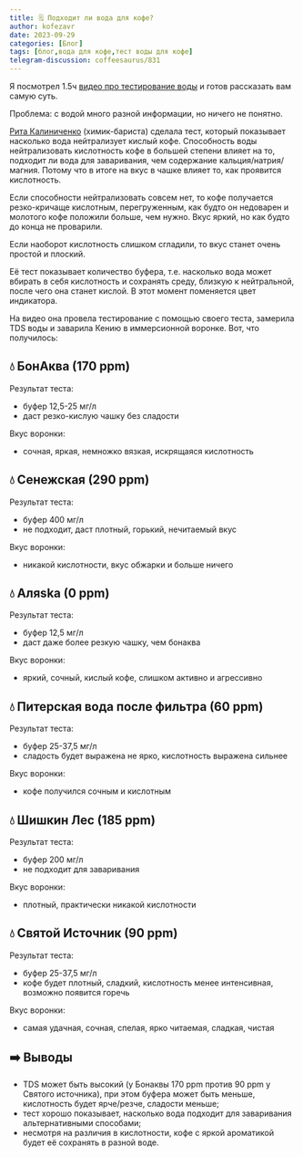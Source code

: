 ```yaml
---
title: 🗒 Подходит ли вода для кофе?
author: kofezavr
date: 2023-09-29
categories: [Блог]
tags: [блог,вода для кофе,тест воды для кофе]
telegram-discussion: coffeesaurus/831
--- 
```

Я посмотрел 1.5ч [видео про тестирование воды](https://www.youtube.com/watch?v=5oA57khKV3s) и готов рассказать вам самую суть.

Проблема: с водой много разной информации, но ничего не понятно.

[Рита Калиниченко](https://t.me/w_irgach) (химик-бариста) сделала тест, который показывает насколько вода нейтрализует кислый кофе. Способность воды нейтрализовать кислотность кофе в большей степени влияет на то, подходит ли вода для заваривания, чем содержание кальция/натрия/магния. Потому что в итоге на вкус в чашке влияет то, как проявится кислотность.

Если способности нейтрализовать совсем нет, то кофе получается резко-кричаще кислотным, перегруженным, как будто он недоварен и молотого кофе положили больше, чем нужно. Вкус яркий, но как будто до конца не проварили.

Если наоборот кислотность слишком сгладили, то вкус станет очень простой и плоский.

Её тест показывает количество буфера, т.е. насколько вода может вбирать в себя кислотность и сохранять среду, близкую к нейтральной, после чего она станет кислой. В этот момент поменяется цвет индикатора.

На видео она провела тестирование с помощью своего теста, замерила TDS воды и заварила Кению в иммерсионной воронке. Вот, что получилось:


## 💧 БонАква (170 ppm) 

Результат теста:
- буфер 12,5-25 мг/л
- даст резко-кислую чашку без сладости

Вкус воронки:
- сочная, яркая, немножко вязкая, искрящаяся кислотность


## 💧 Сенежская (290 ppm) 

Результат теста:
- буфер 400 мг/л
- не подходит, даст плотный, горький, нечитаемый вкус

Вкус воронки:
- никакой кислотности, вкус обжарки и больше ничего


## 💧 Аляskа (0 ppm) 

Результат теста:
- буфер 12,5 мг/л
- даст даже более резкую чашку, чем бонаква

Вкус воронки:
- яркий, сочный, кислый кофе, слишком активно и агрессивно


## 💧 Питерская вода после фильтра (60 ppm) 

Результат теста:
- буфер 25-37,5 мг/л
- сладость будет выражена не ярко, кислотность выражена сильнее

Вкус воронки:
- кофе получился сочным и кислотным


## 💧 Шишкин Лес (185 ppm) 

Результат теста:
- буфер 200 мг/л
- не подходит для заваривания

Вкус воронки:
- плотный, практически никакой кислотности

## 💧 Святой Источник (90 ppm) 

Результат теста:
- буфер 25-37,5 мг/л
- кофе будет плотный, сладкий, кислотность менее интенсивная, возможно появится горечь

Вкус воронки:
- самая удачная, сочная, спелая, ярко читаемая, сладкая, чистая


## ➡️ Выводы

- TDS может быть высокий (у Бонаквы 170 ppm против 90 ppm у Святого источника), при этом буфера может быть меньше, кислотность будет ярче/резче, сладости меньше;
- тест хорошо показывает, насколько вода подходит для заваривания альтернативными способами;
- несмотря на различия в кислотности, кофе с яркой ароматикой будет её сохранять в разной воде.
